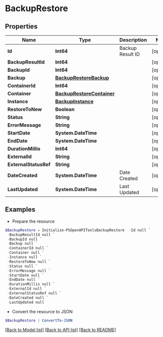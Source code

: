 # BackupRestore
## Properties

Name | Type | Description | Notes
------------ | ------------- | ------------- | -------------
**Id** | **Int64** | Backup Result ID | [optional] 
**BackupResultId** | **Int64** |  | [optional] 
**BackupId** | **Int64** |  | [optional] 
**Backup** | [**BackupRestoreBackup**](BackupRestoreBackup.md) |  | [optional] 
**ContainerId** | **Int64** |  | [optional] 
**Container** | [**BackupRestoreContainer**](BackupRestoreContainer.md) |  | [optional] 
**Instance** | [**BackupInstance**](BackupInstance.md) |  | [optional] 
**RestoreToNew** | **Boolean** |  | [optional] 
**Status** | **String** |  | [optional] 
**ErrorMessage** | **String** |  | [optional] 
**StartDate** | **System.DateTime** |  | [optional] 
**EndDate** | **System.DateTime** |  | [optional] 
**DurationMillis** | **Int64** |  | [optional] 
**ExternalId** | **String** |  | [optional] 
**ExternalStatusRef** | **String** |  | [optional] 
**DateCreated** | **System.DateTime** | Date Created | [optional] 
**LastUpdated** | **System.DateTime** | Last Updated | [optional] 

## Examples

- Prepare the resource
```powershell
$BackupRestore = Initialize-PSOpenAPIToolsBackupRestore  -Id null `
 -BackupResultId null `
 -BackupId null `
 -Backup null `
 -ContainerId null `
 -Container null `
 -Instance null `
 -RestoreToNew null `
 -Status null `
 -ErrorMessage null `
 -StartDate null `
 -EndDate null `
 -DurationMillis null `
 -ExternalId null `
 -ExternalStatusRef null `
 -DateCreated null `
 -LastUpdated null
```

- Convert the resource to JSON
```powershell
$BackupRestore | ConvertTo-JSON
```

[[Back to Model list]](../README.md#documentation-for-models) [[Back to API list]](../README.md#documentation-for-api-endpoints) [[Back to README]](../README.md)

